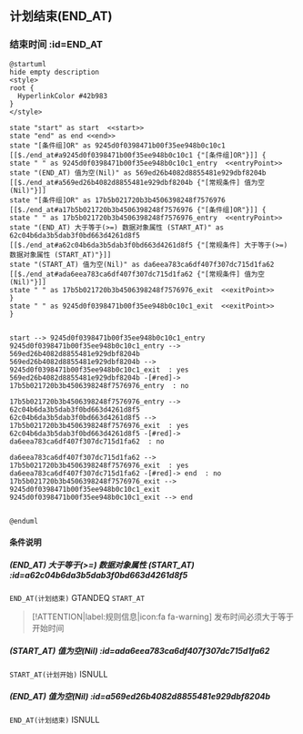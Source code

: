 ## 计划结束(END_AT) <!-- {docsify-ignore-all} -->

   

### 结束时间 :id=END_AT

```plantuml
@startuml
hide empty description
<style>
root {
  HyperlinkColor #42b983
}
</style>

state "start" as start  <<start>>
state "end" as end <<end>>
state "[条件组]OR" as 9245d0f0398471b00f35ee948b0c10c1 [[$./end_at#a9245d0f0398471b00f35ee948b0c10c1 {"[条件组]OR"}]] {
state " " as 9245d0f0398471b00f35ee948b0c10c1_entry  <<entryPoint>>
state "(END_AT) 值为空(Nil)" as 569ed26b4082d8855481e929dbf8204b [[$./end_at#a569ed26b4082d8855481e929dbf8204b {"[常规条件] 值为空(Nil)"}]]
state "[条件组]OR" as 17b5b021720b3b4506398248f7576976 [[$./end_at#a17b5b021720b3b4506398248f7576976 {"[条件组]OR"}]] {
state " " as 17b5b021720b3b4506398248f7576976_entry  <<entryPoint>>
state "(END_AT) 大于等于(>=) 数据对象属性 (START_AT)" as 62c04b6da3b5dab3f0bd663d4261d8f5 [[$./end_at#a62c04b6da3b5dab3f0bd663d4261d8f5 {"[常规条件] 大于等于(>=) 数据对象属性 (START_AT)"}]]
state "(START_AT) 值为空(Nil)" as da6eea783ca6df407f307dc715d1fa62 [[$./end_at#ada6eea783ca6df407f307dc715d1fa62 {"[常规条件] 值为空(Nil)"}]]
state " " as 17b5b021720b3b4506398248f7576976_exit  <<exitPoint>>
}
state " " as 9245d0f0398471b00f35ee948b0c10c1_exit  <<exitPoint>>
}


start --> 9245d0f0398471b00f35ee948b0c10c1_entry 
9245d0f0398471b00f35ee948b0c10c1_entry --> 569ed26b4082d8855481e929dbf8204b 
569ed26b4082d8855481e929dbf8204b --> 9245d0f0398471b00f35ee948b0c10c1_exit  : yes
569ed26b4082d8855481e929dbf8204b -[#red]-> 17b5b021720b3b4506398248f7576976_entry  : no

17b5b021720b3b4506398248f7576976_entry --> 62c04b6da3b5dab3f0bd663d4261d8f5 
62c04b6da3b5dab3f0bd663d4261d8f5 --> 17b5b021720b3b4506398248f7576976_exit  : yes
62c04b6da3b5dab3f0bd663d4261d8f5 -[#red]-> da6eea783ca6df407f307dc715d1fa62  : no

da6eea783ca6df407f307dc715d1fa62 --> 17b5b021720b3b4506398248f7576976_exit  : yes
da6eea783ca6df407f307dc715d1fa62 -[#red]-> end  : no
17b5b021720b3b4506398248f7576976_exit --> 9245d0f0398471b00f35ee948b0c10c1_exit 
9245d0f0398471b00f35ee948b0c10c1_exit --> end 


@enduml
```

#### 条件说明

##### (END_AT) 大于等于(>=) 数据对象属性 (START_AT) :id=a62c04b6da3b5dab3f0bd663d4261d8f5



`END_AT(计划结束)` GTANDEQ  `START_AT`

> [!ATTENTION|label:规则信息|icon:fa fa-warning]
> 发布时间必须大于等于开始时间


##### (START_AT) 值为空(Nil) :id=ada6eea783ca6df407f307dc715d1fa62



`START_AT(计划开始)` ISNULL 

##### (END_AT) 值为空(Nil) :id=a569ed26b4082d8855481e929dbf8204b



`END_AT(计划结束)` ISNULL 






